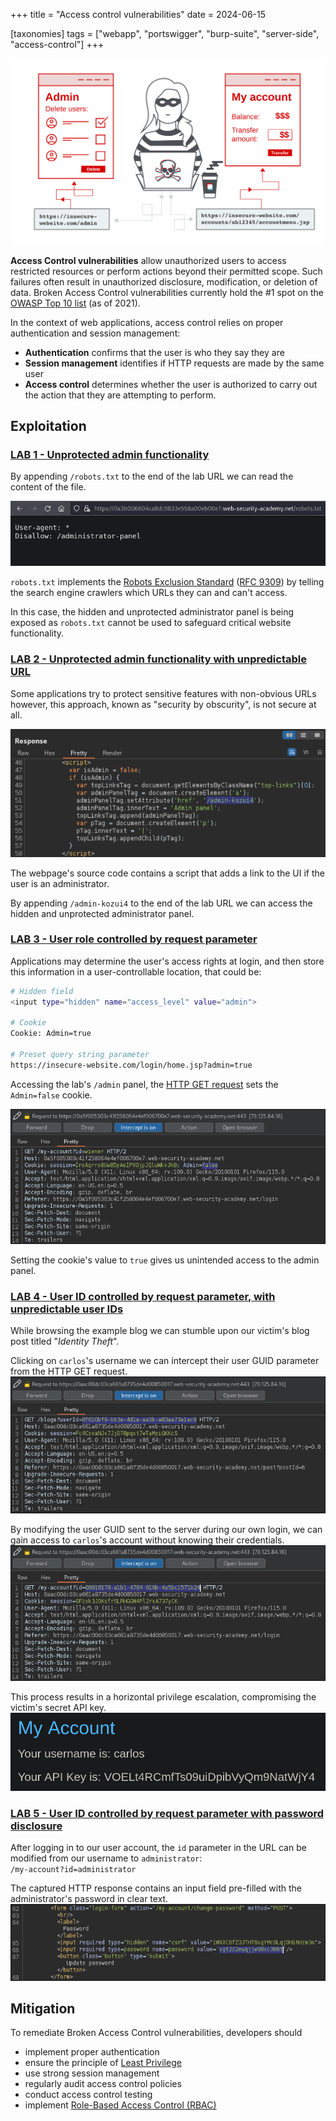 +++
title = "Access control vulnerabilities"
date = 2024-06-15

[taxonomies]
tags = ["webapp", "portswigger", "burp-suite", "server-side", "access-control"]
+++

![access-control](/pictures/articles/portswigger/access-control/access-control.svg)

**Access Control vulnerabilities** allow unauthorized users to access restricted
resources or perform actions beyond their permitted scope. Such failures often
result in unauthorized disclosure, modification, or deletion of data.
Broken Access Control vulnerabilities currently hold the #1 spot on the
[OWASP Top 10 list](https://owasp.org/www-project-top-ten/) (as of 2021).

<!-- more -->

In the context of web applications, access control relies on proper
authentication and session management:
- **Authentication** confirms that the user is who they say they are
- **Session management** identifies if HTTP requests are made by the same user
- **Access control** determines whether the user is authorized to carry out the
  action that they are attempting to perform.

## Exploitation

<!-- LAB 1 {{{-->
### [LAB 1 - Unprotected admin functionality](https://portswigger.net/web-security/learning-paths/server-side-vulnerabilities-apprentice/access-control-apprentice/access-control/lab-unprotected-admin-functionality)

By appending `/robots.txt` to the end of the lab URL we can read the
content of the file.

![access-control](/pictures/articles/portswigger/access-control/lab-1.png)

`robots.txt` implements the [Robots Exclusion Standard](https://en.wikipedia.org/wiki/Robots.txt)
([RFC 9309](https://www.rfc-editor.org/rfc/rfc9309.html)) by telling the
search engine crawlers which URLs they can and can't access.

In this case, the hidden and unprotected administrator panel is being exposed
as `robots.txt` cannot be used to safeguard critical website functionality.
<!-- }}} -->

<!-- LAB 2 {{{-->
### [LAB 2 - Unprotected admin functionality with unpredictable URL](https://portswigger.net/web-security/learning-paths/server-side-vulnerabilities-apprentice/access-control-apprentice/access-control/lab-unprotected-admin-functionality-with-unpredictable-url)

Some applications try to protect sensitive features with non-obvious URLs
however, this approach, known as "security by obscurity", is not secure at all.

![access-control](/pictures/articles/portswigger/access-control/lab-2.png)

The webpage's source code contains a script that adds a link to the UI if the
user is an administrator.

By appending `/admin-kozui4` to the end of the lab URL we can access the hidden
and unprotected administrator panel.
<!-- }}} -->

<!-- LAB 3 {{{-->
### [LAB 3 - User role controlled by request parameter](https://portswigger.net/web-security/learning-paths/server-side-vulnerabilities-apprentice/access-control-apprentice/access-control/lab-user-role-controlled-by-request-parameter)

Applications may determine the user's access rights at login,
and then store this information in a user-controllable location, that could be:

```sh
# Hidden field
<input type="hidden" name="access_level" value="admin">

# Cookie
Cookie: Admin=true

# Preset query string parameter
https://insecure-website.com/login/home.jsp?admin=true
```

Accessing the lab's `/admin` panel, the [HTTP GET request](https://developer.mozilla.org/en-US/docs/Web/HTTP/Methods/GET)
sets the `Admin=false` cookie.

![access-control-request-parameter](/pictures/articles/portswigger/access-control/lab-3.png)

Setting the cookie's value to `true` gives us unintended access to the admin
panel.
<!-- }}} -->

<!-- LAB 4 {{{-->
### [LAB 4 - User ID controlled by request parameter, with unpredictable user IDs](https://portswigger.net/web-security/learning-paths/server-side-vulnerabilities-apprentice/access-control-apprentice/access-control/lab-user-id-controlled-by-request-parameter-with-unpredictable-user-ids)

While browsing the example blog we can stumble upon our victim's blog post
titled "_Identity Theft_".

Clicking on `carlos`'s username we can intercept their user GUID parameter
from the HTTP GET request.
![access-control-request-parameter](/pictures/articles/portswigger/access-control/lab-4-1.png)

By modifying the user GUID sent to the server during our own login,
we can gain access to `carlos`'s account without knowing their credentials.
![access-control-request-parameter](/pictures/articles/portswigger/access-control/lab-4-2.png)

This process results in a horizontal privilege escalation, compromising the
victim's secret API key.
![access-control-request-parameter](/pictures/articles/portswigger/access-control/lab-4-3.png)
<!-- }}} -->

<!-- LAB 5 {{{-->
### [LAB 5 - User ID controlled by request parameter with password disclosure](https://portswigger.net/web-security/learning-paths/server-side-vulnerabilities-apprentice/access-control-apprentice/access-control/lab-user-id-controlled-by-request-parameter-with-password-disclosure)

After logging in to our user account, the `id` parameter in the URL
can be modified from our username to `administrator`:<br>
`/my-account?id=administrator`

The captured HTTP response contains an input field pre-filled
with the administrator's password in clear text.
![access-control-request-parameter](/pictures/articles/portswigger/access-control/lab-5.png)
<!-- }}} -->

## Mitigation

To remediate Broken Access Control vulnerabilities, developers should
- implement proper authentication
- ensure the principle of [Least Privilege](https://en.wikipedia.org/wiki/Principle_of_least_privilege)
- use strong session management
- regularly audit access control policies
- conduct access control testing
- implement [Role-Based Access Control (RBAC)](https://en.wikipedia.org/wiki/Role-based_access_control)

